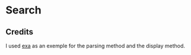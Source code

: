 # Search

## Credits

I used [exa](https://github.com/ogham/exa) as an exemple for the parsing method and the display method.
